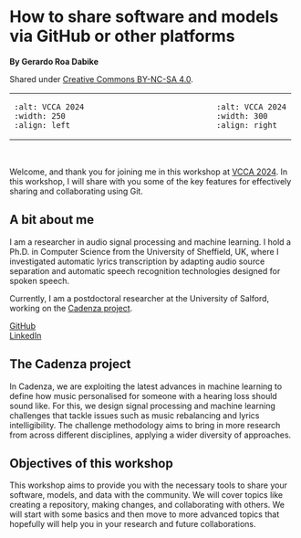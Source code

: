 How to share software and models via GitHub or other platforms
==============================================================

**By Gerardo Roa Dabike**

Shared under [Creative Commons BY-NC-SA 4.0](https://github.com/source-separation/tutorial/blob/master/LICENSE.txt).


<table><tr>
<td> 

```{image} figures/VCCA2024-logo-small-2.webp
:alt: VCCA 2024
:width: 250
:align: left
``` 

</td>
<td width="200px">
</td>

<td> 

```{image} figures/cadenza-logo.png
:alt: VCCA 2024
:width: 300
:align: right
``` 

</td>
</tr></table>
<br>


Welcome, and thank you for joining me in this workshop at [VCCA 2024](https://computationalaudiology.com/events/vcca2024/).
In this workshop, I will share with you some of the key features for effectively 
sharing and collaborating using Git.

## A bit about me

I am a researcher in audio signal processing and machine learning. 
I hold a Ph.D. in Computer Science from the University of Sheffield, UK, 
where I investigated automatic lyrics transcription by adapting 
audio source separation and automatic speech recognition technologies 
designed for spoken speech.

Currently, I am a postdoctoral researcher at the University of Salford, 
working on the [Cadenza project](https://cadenzachallenge.org/). 

[GitHub](https://github.com/groadabike)  
[LinkedIn](https://www.linkedin.com/in/gerardo-roa-dabike/)

## The Cadenza project

In Cadenza, we are exploiting the latest advances in machine learning to 
define how music personalised for someone with a hearing loss should sound like.
For this, we design signal processing and machine learning challenges 
that tackle issues such as music rebalancing and lyrics intelligibility. 
The challenge methodology aims to bring in more research from across different disciplines, 
applying a wider diversity of approaches.

## Objectives of this workshop

This workshop aims to provide you with the necessary tools to share your software,
models, and data with the community. We will cover topics like creating a repository,
making changes, and collaborating with others.
We will start with some basics and then move to more advanced topics that hopefully
will help you in your research and future collaborations.











